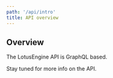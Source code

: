 ```yaml
---
path: '/api/intro'
title: API overview
---
```


## Overview

The LotusEngine API is GraphQL based.

Stay tuned for more info on the API.
